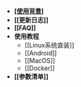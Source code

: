 * **[[使用背景](Home)]**
* **[[更新日志]]**
* **[[FAQ]]**
* **使用教程**
  + [[Linux系统直装]]
  + [[Android]]
  + [[MacOS]]
  + [[Docker]]
* **[[参数清单]]**
